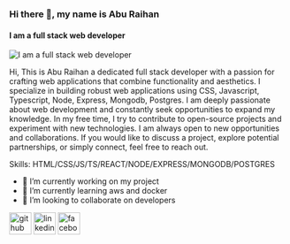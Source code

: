 ### Hi there 👋, my name is Abu Raihan

#### I am a full stack web developer

![I am a full stack web developer](https://scontent.fdac22-1.fna.fbcdn.net/v/t39.30808-6/260521284_215535860773174_5793825150105607573_n.jpg?stp=dst-jpg_s960x960_tt6&_nc_cat=106&ccb=1-7&_nc_sid=cc71e4&_nc_eui2=AeHhTaLXAL-GQDaXUELKZ53LnslYZAPQixKeyVhkA9CLEgX1Ratn48z_rmAvErd86bjD5MVVYTRsOv5vqZapj5H0&_nc_ohc=eSAwRWHFqiMQ7kNvgFE4-6y&_nc_zt=23&_nc_ht=scontent.fdac22-1.fna&_nc_gid=A4vGUaBsoasnaxoqFux-5Pt&oh=00_AYDaF7ZuUX5JBLqbA5pARhwmqz4R65ZOZHeCCbesT90cAA&oe=676E95D6)

Hi, This is Abu Raihan a dedicated full stack developer with a passion for crafting web applications that combine functionality and aesthetics. I specialize in building robust web applications using CSS, Javascript, Typescript, Node, Express, Mongodb, Postgres. I am deeply passionate about web development and constantly seek opportunities to expand my knowledge. In my free time, I try to contribute to open-source projects and experiment with new technologies. I am always open to new opportunities and collaborations. If you would like to discuss a project, explore potential partnerships, or simply connect, feel free to reach out.

Skills: HTML/CSS/JS/TS/REACT/NODE/EXPRESS/MONGODB/POSTGRES

- 🔭 I’m currently working on my project
- 🌱 I’m currently learning aws and docker
- 👯 I’m looking to collaborate on developers

[<img src='https://cdn.jsdelivr.net/npm/simple-icons@3.0.1/icons/github.svg' alt='github' height='40'>](https://github.com/https://github.com/aburaihan8715) [<img src='https://cdn.jsdelivr.net/npm/simple-icons@3.0.1/icons/linkedin.svg' alt='linkedin' height='40'>](https://www.linkedin.com/in/https://www.linkedin.com/in/mdaburaihan3331/?originalSubdomain=bd/) [<img src='https://cdn.jsdelivr.net/npm/simple-icons@3.0.1/icons/facebook.svg' alt='facebook' height='40'>](https://www.facebook.com/https://www.facebook.com/abu.raihan.563309)
